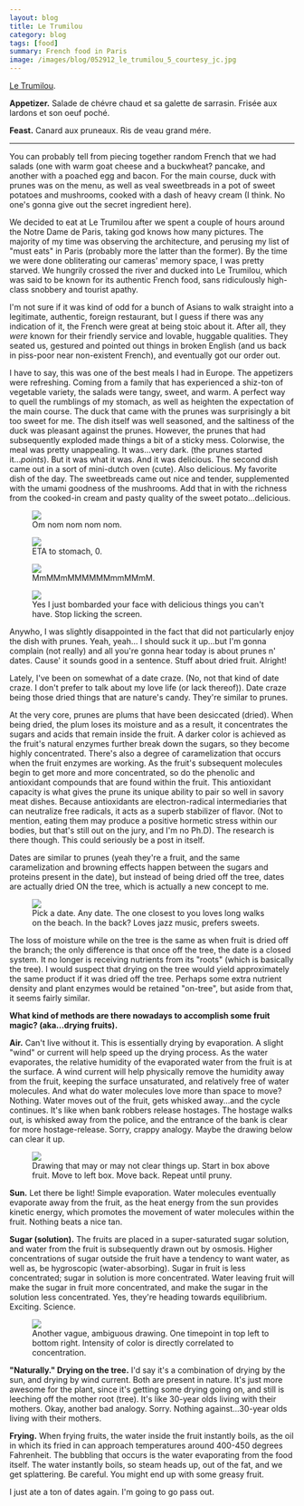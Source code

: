 ```yaml
---
layout: blog
title: Le Trumilou
category: blog
tags: [food]  
summary: French food in Paris
image: /images/blog/052912_le_trumilou_5_courtesy_jc.jpg
---
```


[Le Trumilou](http://www.tripadvisor.com/Restaurant_Review-g187147-d719461-Reviews-Le_trumilou-Paris_Ile_de_France.html).

**Appetizer.** Salade de chévre chaud et sa galette de sarrasin. Frisée aux lardons et son oeuf poché.

**Feast.** Canard aux pruneaux. Ris de veau grand mére.

---

You can probably tell from piecing together random French that we had salads (one with warm goat cheese and a buckwheat? pancake, and another with a poached egg and bacon. For the main course, duck with prunes was on the menu, as well as veal sweetbreads in a pot of sweet potatoes and mushrooms, cooked with a dash of heavy cream (I think. No one's gonna give out the secret ingredient here).

We decided to eat at Le Trumilou after we spent a couple of hours around the Notre Dame de Paris, taking god knows how many pictures. The majority of my time was observing the architecture, and perusing my list of "must eats" in Paris (probably more the latter than the former). By the time we were done obliterating our cameras' memory space, I was pretty starved. We hungrily crossed the river and ducked into Le Trumilou, which was said to be known for its authentic French food, sans ridiculously high-class snobbery and tourist apathy.

I'm not sure if it was kind of odd for a bunch of Asians to walk straight into a legitimate, authentic, foreign restaurant, but I guess if there was any indication of it, the French were great at being stoic about it. After all, they _were_ known for their friendly service and lovable, huggable qualities. They seated us, gestured and pointed out things in broken English (and us back in piss-poor near non-existent French), and eventually got our order out.

I have to say, this was one of the best meals I had in Europe. The appetizers were refreshing. Coming from a family that has experienced a shiz-ton of vegetable variety, the salads were tangy, sweet, and warm. A perfect way to quell the rumblings of my stomach, as well as heighten the expectation of the main course. The duck that came with the prunes was surprisingly a bit too sweet for me. The dish itself was well seasoned, and the saltiness of the duck was pleasant against the prunes. However, the prunes that had subsequently exploded made things a bit of a sticky mess. Colorwise, the meal was pretty unappealing. It was...very dark. (the prunes started it...*points*). But it was what it was. And it was delicious. The second dish came out in a sort of mini-dutch oven (cute). Also delicious. My favorite dish of the day. The sweetbreads came out nice and tender, supplemented with the umami goodness of the mushrooms. Add that in with the richness from the cooked-in cream and pasty quality of the sweet potato...delicious.

<figure>
    <img src="/images/blog/052912_le_trumilou_1_courtesy_jc.jpg"></img>
    <figcaption>Om nom nom nom nom.</figcaption>
</figure>

<figure>
    <img src="/images/blog/052912_le_trumilou_2_courtesy_jc.jpg"></img>
    <figcaption>ETA to stomach, 0.</figcaption>
</figure>

<figure>
    <img src="/images/blog/052912_le_trumilou_3_courtesy_jc.jpg"></img>
    <figcaption>MmMMmMMMMMMmmMMmM.</figcaption>
</figure>

<figure>
    <img src="/images/blog/052912_le_trumilou_5_courtesy_jc.jpg"></img>
    <figcaption>Yes I just bombarded your face with delicious things you can't have. Stop licking the screen.</figcaption>
</figure>

Anywho, I was slightly disappointed in the fact that did not particularly enjoy the dish with prunes. Yeah, yeah... I should suck it up...but I'm gonna complain (not really) and all you're gonna hear today is about prunes n' dates. Cause' it sounds good in a sentence. Stuff about dried fruit. Alright!

Lately, I've been on somewhat of a date craze. (No, not that kind of date craze. I don't prefer to talk about my love life (or lack thereof)). Date craze being those dried things that are nature's candy. They're similar to prunes.

At the very core, prunes are plums that have been desiccated (dried). When being dried, the plum loses its moisture and as a result, it concentrates the sugars and acids that remain inside the fruit. A darker color is achieved as the fruit's natural enzymes further break down the sugars, so they become highly concentrated. There's also a degree of caramelization that occurs when the fruit enzymes are working. As the fruit's subsequent molecules begin to get more and more concentrated, so do the phenolic and antioxidant compounds that are found within the fruit. This antioxidant capacity is what gives the prune its unique ability to pair so well in savory meat dishes. Because antioxidants are electron-radical intermediaries that can neutralize free radicals, it acts as a superb stabilizer of flavor. (Not to mention, eating them may produce a positive hormetic stress within our bodies, but that's still out on the jury, and I'm no Ph.D). The research is there though. This could seriously be a post in itself.

Dates are similar to prunes (yeah they're a fruit, and the same caramelization and browning effects happen between the sugars and proteins present in the date), but instead of being dried off the tree, dates are actually dried ON the tree, which is actually a new concept to me.

<figure>
    <img src="/images/blog/090712_dates_courtesy_fc.jpg"></img>
    <figcaption>Pick a date. Any date. The one closest to you loves long walks on the beach. In the back? Loves jazz music, prefers sweets.</figcaption>
</figure>

The loss of moisture while on the tree is the same as when fruit is dried off the branch; the only difference is that once off the tree, the date is a closed system. It no longer is receiving nutrients from its "roots" (which is basically the tree). I would suspect that drying on the tree would yield approximately the same product if it was dried off the tree. Perhaps some extra nutrient density and plant enzymes would be retained "on-tree", but aside from that, it seems fairly similar.

**What kind of methods are there nowadays to accomplish some fruit magic? (aka...drying fruits).**

**Air.** Can't live without it. This is essentially drying by evaporation. A slight "wind" or current will help speed up the drying process. As the water evaporates, the relative humidity of the evaporated water from the fruit is at the surface. A wind current will help physically remove the humidity away from the fruit, keeping the surface unsaturated, and relatively free of water molecules. And what do water molecules love more than space to move? Nothing. Water moves out of the fruit, gets whisked away...and the cycle continues. It's like when bank robbers release hostages. The hostage walks out, is whisked away from the police, and the entrance of the bank is clear for more hostage-release. Sorry, crappy analogy. Maybe the drawing below can clear it up.

<figure>
    <img src="/images/blog/090712_wind_evaporation_courtesy_fc.jpg"></img>
    <figcaption>Drawing that may or may not clear things up. Start in box above fruit. Move to left box. Move back. Repeat until pruny.</figcaption>
</figure>

**Sun.** Let there be light! Simple evaporation. Water molecules eventually evaporate away from the fruit, as the heat energy from the sun provides kinetic energy, which promotes the movement of water molecules within the fruit. Nothing beats a nice tan.

**Sugar (solution).** The fruits are placed in a super-saturated sugar solution, and water from the fruit is subsequently drawn out by osmosis. Higher concentrations of sugar outside the fruit have a tendency to want water, as well as, be hygroscopic (water-absorbing). Sugar in fruit is less concentrated; sugar in solution is more concentrated. Water leaving fruit will make the sugar in fruit more concentrated, and make the sugar in the solution less concentrated. Yes, they're heading towards equilibrium. Exciting. Science.

<figure>
    <img src="/images/blog/090712_osmosis_courtesy_fc.jpg"></img>
    <figcaption>Another vague, ambiguous drawing. One timepoint in top left to bottom right. Intensity of color is directly correlated to concentration.</figcaption>
</figure>

**"Naturally." Drying on the tree.** I'd say it's a combination of drying by the sun, and drying by wind current. Both are present in nature. It's just more awesome for the plant, since it's getting some drying going on, and still is leeching off the mother root (tree). It's like 30-year olds living with their mothers. Okay, another bad analogy. Sorry. Nothing against...30-year olds living with their mothers.

**Frying.** When frying fruits, the water inside the fruit instantly boils, as the oil in which its fried in can approach temperatures around 400-450 degrees Fahrenheit. The bubbling that occurs is the water evaporating from the food itself. The water instantly boils, so steam heads up, out of the fat, and we get splattering. Be careful. You might end up with some greasy fruit.

I just ate a ton of dates again. I'm going to go pass out.
